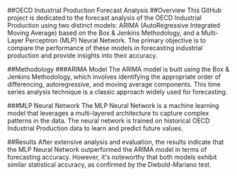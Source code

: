 ##OECD Industrial Production Forecast Analysis
##Overview
This GitHub project is dedicated to the forecast analysis of the OECD Industrial Production using two distinct models: ARIMA (AutoRegressive Integrated Moving Average) based on the Box & Jenkins Methodology, and a Multi-Layer Perceptron (MLP) Neural Network. The primary objective is to compare the performance of these models in forecasting industrial production and provide insights into their accuracy.

##Methodology
###ARIMA Model
The ARIMA model is built using the Box & Jenkins Methodology, which involves identifying the appropriate order of differencing, autoregressive, and moving average components. This time series analysis technique is a classic approach widely used for forecasting.

###MLP Neural Network
The MLP Neural Network is a machine learning model that leverages a multi-layered architecture to capture complex patterns in the data. The neural network is trained on historical OECD Industrial Production data to learn and predict future values.

##Results
After extensive analysis and evaluation, the results indicate that the MLP Neural Network outperformed the ARIMA model in terms of forecasting accuracy. However, it's noteworthy that both models exhibit similar statistical accuracy, as confirmed by the Diebold-Mariano test.
